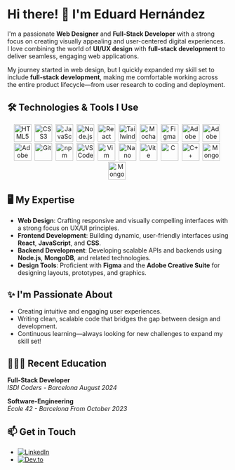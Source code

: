 # Hi there! 👋 I'm Eduard Hernández

I'm a passionate **Web Designer** and **Full-Stack Developer** with a strong focus on creating visually appealing and user-centered digital experiences.
I love combining the world of **UI/UX design** with **full-stack development** to deliver seamless, engaging web applications.

My journey started in web design, but I quickly expanded my skill set to include **full-stack development**, making me comfortable working across the entire product lifecycle—from user research to coding and deployment.

## 🛠️ Technologies & Tools I Use

<div align="center">
  <img src="https://cdn.jsdelivr.net/gh/devicons/devicon/icons/html5/html5-original.svg" title="HTML5" width="40" height="40"/>&nbsp;
  <img src="https://cdn.jsdelivr.net/gh/devicons/devicon/icons/css3/css3-original.svg" title="CSS3" width="40" height="40"/>&nbsp;
  <img src="https://cdn.jsdelivr.net/gh/devicons/devicon/icons/javascript/javascript-original.svg" title="JavaScript" width="40" height="40"/>&nbsp;
  <img src="https://cdn.jsdelivr.net/gh/devicons/devicon/icons/nodejs/nodejs-original.svg" title="Node.js" width="40" height="40"/>&nbsp;
  <img src="https://cdn.jsdelivr.net/gh/devicons/devicon/icons/react/react-original.svg" title="React" width="40" height="40"/>&nbsp;
  <img src="https://cdn.jsdelivr.net/gh/devicons/devicon@latest/icons/tailwindcss/tailwindcss-original.svg" title="TailwindCSS" width="40" height="40"/>&nbsp;
  <img src="https://cdn.jsdelivr.net/gh/devicons/devicon@latest/icons/mocha/mocha-original.svg" title="Mocha" width="40" height="40"/>&nbsp;
  <img src="https://cdn.jsdelivr.net/gh/devicons/devicon/icons/figma/figma-original.svg" title="Figma" width="40" height="40"/>&nbsp;
  <img src="https://cdn.jsdelivr.net/gh/devicons/devicon@latest/icons/illustrator/illustrator-line.svg" title="Adobe Illustrator" width="40" height="40"/>&nbsp;
  <img src="https://cdn.jsdelivr.net/gh/devicons/devicon@latest/icons/premierepro/premierepro-original.svg" title="Adobe Premiere Pro" width="40" height="40"/>&nbsp;
  <img src="https://cdn.jsdelivr.net/gh/devicons/devicon@latest/icons/photoshop/photoshop-original.svg" title="Adobe Photoshop" width="40" height="40"/>&nbsp;
  <img src="https://cdn.jsdelivr.net/gh/devicons/devicon/icons/git/git-original.svg" title="Git" width="40" height="40"/>&nbsp;
  <img src="https://cdn.jsdelivr.net/gh/devicons/devicon@latest/icons/npm/npm-original-wordmark.svg" title="npm" width="40" height="40"/>&nbsp;
  <img src="https://cdn.jsdelivr.net/gh/devicons/devicon/icons/vscode/vscode-original.svg" title="VSCode" width="40" height="40"/>&nbsp;
  <img src="https://cdn.jsdelivr.net/gh/devicons/devicon/icons/vim/vim-original.svg" title="Vim" width="40" height="40"/>&nbsp;
  <img src="https://cdn.jsdelivr.net/gh/devicons/devicon@latest/icons/nano/nano-plain-wordmark.svg" title="Nano" width="40" height="40"/>&nbsp;
  <img src="https://cdn.jsdelivr.net/gh/devicons/devicon@latest/icons/vitejs/vitejs-original.svg" title="Vite" width="40" height="40"/>&nbsp;
  <img src="https://cdn.jsdelivr.net/gh/devicons/devicon/icons/c/c-original.svg" title="C" width="40" height="40"/>&nbsp;
  <img src="https://cdn.jsdelivr.net/gh/devicons/devicon/icons/cplusplus/cplusplus-original.svg" title="C++" width="40" height="40"/>&nbsp;
  <img src="https://cdn.jsdelivr.net/gh/devicons/devicon/icons/mongodb/mongodb-original.svg" title="MongoDB" width="40" height="40"/>&nbsp;
  <img src="https://cdn.jsdelivr.net/gh/devicons/devicon@latest/icons/mongoose/mongoose-original.svg" title="MongoDB" width="40" height="40"/>&nbsp;
</div>

## 🖥 My Expertise

- **Web Design**: Crafting responsive and visually compelling interfaces with a strong focus on UX/UI principles.
- **Frontend Development**: Building dynamic, user-friendly interfaces using **React**, **JavaScript**, and **CSS**.
- **Backend Development**: Developing scalable APIs and backends using **Node.js**, **MongoDB**, and related technologies.
- **Design Tools**: Proficient with **Figma** and the **Adobe Creative Suite** for designing layouts, prototypes, and graphics.

## ✨ I'm Passionate About

- Creating intuitive and engaging user experiences.
- Writing clean, scalable code that bridges the gap between design and development.
- Continuous learning—always looking for new challenges to expand my skill set!

## 👨🏽‍🎓 Recent Education

**Full-Stack Developer**  
*ISDI Coders - Barcelona*
*August 2024*

**Software-Engineering**  
*École 42 - Barcelona*
*From October 2023*

## 📫 Get in Touch

- [![LinkedIn](https://img.shields.io/badge/-LinkedIn-0A66C2?logo=linkedin&logoColor=fff)](https://www.linkedin.com/in/eduard-hernandez-ventos)
- [![Dev.to](https://img.shields.io/badge/-Dev.to-0A0A0A?logo=devdotto&logoColor=fff)](https://dev.to/eduhvdev)
